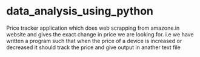 # data_analysis_using_python
Price tracker application which does web scrapping from amazone.in website and gives the exact change in price we are looking for. i.e we have written a program such that when the price of a device is increased or decreased it should track the price and give output in anather text file
